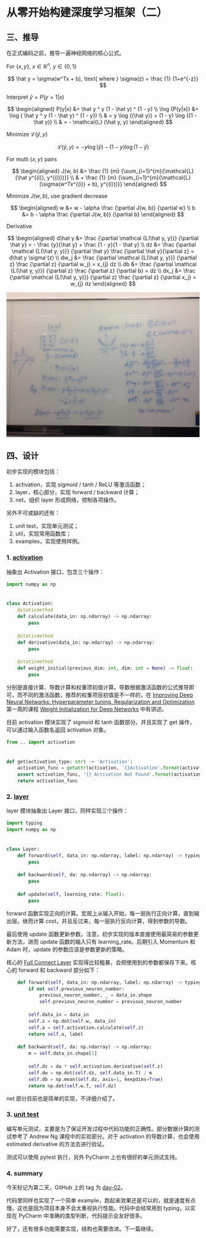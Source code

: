 # 从零开始构建深度学习框架（二）

## 三、推导

在正式编码之前，推导一遍神经网络的核心公式。

For $\{x, y\}$, $x \in \mathbb{R}^n$, $y \in \{0, 1\}$

$$
\hat y = \sigma(w^Tx + b), \text{ where } \sigma(z) = \frac {1} {1+e^{-z}}
$$

Interpret $\hat{y}=P(y=1|x)$

$$
\begin{aligned}
P(y|x) &= \hat y ^ y (1 - \hat y) ^ {1 - y} \\
\log {P(y|x)} &= \log ( \hat y ^ y (1 - \hat y) ^ {1 - y}) \\
& = y \log {(\hat y)} + (1 - y) \log {(1 - \hat y)} \\
& = - \mathcal{L} (\hat y, y)
\end{aligned}
$$

Minimize $\mathcal{L} (\hat y, y)$

$$
\mathcal{L} (\hat y, y) = - y \log {(\hat y)} - (1 - y) \log {(1 - \hat y)}
$$

For multi $\{x, y\}$ pairs

$$
\begin{aligned}
J(w, b) &= \frac {1} {m} {\sum_{i=1}^{m}{\mathcal{L}(\hat y^{(i)}, y^{(i)})}} \\
& = \frac {1} {m} {\sum_{i=1}^{m}{\mathcal{L}(\sigma(w^Tx^{(i)} + b), y^{(i)})}}
\end{aligned}
$$

Minimize $J(w, b)$, use gradient decrease

$$
\begin{aligned}
w &= w - \alpha \frac {\partial J(w, b)} {\partial w} \\
b &= b -  \alpha \frac {\partial J(w, b)} {\partial b}
\end{aligned}
$$

Derivative

$$
\begin{aligned}
d\hat y &= \frac {\partial \mathcal {L(\hat y, y)}} {\partial \hat y} = - \frac {y}{\hat y} + \frac {1 - y}{1 - \hat y} \\
dz &= \frac {\partial \mathcal {L(\hat y, y)}} {\partial \hat y} \frac {\partial \hat y}{\partial z} = d\hat y \sigma'(z) \\
dw_j &= \frac {\partial \mathcal {L(\hat y, y)}} {\partial z} \frac {\partial z} {\partial w_j} = x_{j} dz \\
db &=  \frac {\partial \mathcal {L(\hat y, y)}} {\partial z} \frac {\partial z} {\partial b} = dz \\
dx_j &= \frac {\partial \mathcal {L(\hat y, y)}} {\partial z} \frac {\partial z} {\partial x_j} = w_{j} dz
\end{aligned}
$$

![](../images/a5ee4fa50b5cdb4fcba7aefe413c7ba3.png)

## 四、设计

初步实现的模块包括：

1. activation，实现 sigmoid / tanh / ReLU 等激活函数；
2. layer，核心部分，实现 forward / backward 计算；
3. net，组织 layer 形成网络，控制各项操作。

另外不可或缺的还有：

1. unit test，实现单元测试；
2. util，实现常用函数库；
3. examples，实现使用样例。

### 1. [activation](https://github.com/SF-Zhou/TinyDNN/tree/day-02/tiny_dnn/activation)

抽象出 Activation 接口，包含三个操作：

```python
import numpy as np


class Activation:
    @staticmethod
    def calculate(data_in: np.ndarray) -> np.ndarray:
        pass

    @staticmethod
    def derivative(data_in: np.ndarray) -> np.ndarray:
        pass

    @staticmethod
    def weight_initial(previous_dim: int, dim: int = None) -> float:
        pass
```

分别是直接计算、导数计算和权重项初值计算。导数根据激活函数的公式推导即可，而不同的激活函数，推荐的权重项目初值是不一样的，在 [Improving Deep Neural Networks: Hyperparameter tuning, Regularization and Optimization](https://www.coursera.org/learn/deep-neural-network/home) 第一周的课程 [Weight Initialization for Deep Networks](https://www.coursera.org/learn/deep-neural-network/lecture/RwqYe/weight-initialization-for-deep-networks) 中有讲述。

目前 activation 模块实现了 sigmoid 和 tanh 函数部分。并且实现了 get 操作，可以通过输入函数名返回 activation 对象。

```python
from .. import activation


def get(activation_type: str) -> 'Activation':
    activation_func = getattr(activation, '{}Activation'.format(activation_type.capitalize()), None)
    assert activation_func, '{} Activation Not Found'.format(activation_type.capitalize())
    return activation_func
```

### 2. [layer](https://github.com/SF-Zhou/TinyDNN/tree/day-02/tiny_dnn/layer)

layer 模块抽象出 Layer 接口，同样实现三个操作：

```python
import typing
import numpy as np


class Layer:
    def forward(self, data_in: np.ndarray, label: np.ndarray) -> typing.Tuple[np.ndarray, np.ndarray]:
        pass

    def backward(self, da: np.ndarray) -> np.ndarray:
        pass

    def update(self, learning_rate: float):
        pass
```

forward 函数实现正向的计算。宏观上从输入开始，每一层执行正向计算，直到输出层。继而计算 cost，并且反过来，每一层执行反向计算，得到参数的导数。

最后使用 update 函数更新参数。注意，初步实现的版本直接使用最简易的参数更新方法，进而 update 函数的输入只有 learning_rate。后期引入 Momentum 和 Adam 时，update 的参数应该是参数更新的策略。

核心的 [Full Connect Layer](https://github.com/SF-Zhou/TinyDNN/blob/day-02/tiny_dnn/layer/full_connect_layer.py) 实现得比较粗暴，会把使用到的参数都保存下来。核心的 forward 和 backward 部分如下：

```python
    def forward(self, data_in: np.ndarray, label: np.ndarray) -> typing.Tuple[np.ndarray, np.ndarray]:
        if not self.previous_neuron_number:
            previous_neuron_number, _ = data_in.shape
            self.previous_neuron_number = previous_neuron_number

        self.data_in = data_in
        self.z = np.dot(self.w, data_in)
        self.a = self.activation.calculate(self.z)
        return self.a, label

    def backward(self, da: np.ndarray) -> np.ndarray:
        m = self.data_in.shape[1]

        self.dz = da * self.activation.derivative(self.z)
        self.dw = np.dot(self.dz, self.data_in.T) / m
        self.db = np.mean(self.dz, axis=1, keepdims=True)
        return np.dot(self.w.T, self.dz)
```

net 部分目前也是简单的实现，不详细介绍了。

### 3. [unit test](https://github.com/SF-Zhou/TinyDNN/tree/day-02/tests)

编写单元测试，主要是为了保证开发过程中代码功能的正确性。部分数据计算的测试参考了 Andrew Ng 课程中的实验部分。对于 activation 的导数计算，也会使用 estimated derivative 的方法去进行验证。

测试可以使用 pytest 执行，另外 PyCharm 上也有很好的单元测试支持。

### 4. summary

今天标记为第二天，GitHub 上的 tag 为 [day-02](https://github.com/SF-Zhou/TinyDNN/tree/day-02/)。

代码里同样也实现了一个简单 example，跑起来效果还是可以的，就是速度有点慢。这也是因为项目本身不会太重视执行性能。代码中会经常用到 typing，以实现在 PyCharm 中准确的类型判断，代码提示会友好很多。

好了，还有很多功能需要实现，结构也需要改进。下一篇继续。

